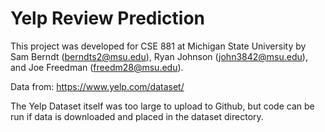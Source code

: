 # Yelp Review Prediction

This project was developed for CSE 881 at Michigan State University by Sam Berndt (berndts2@msu.edu), Ryan Johnson (john3842@msu.edu), and Joe Freedman (freedm28@msu.edu).

Data from: https://www.yelp.com/dataset/

The Yelp Dataset itself was too large to upload to Github, but code can be run if data is downloaded and placed in the dataset directory.
